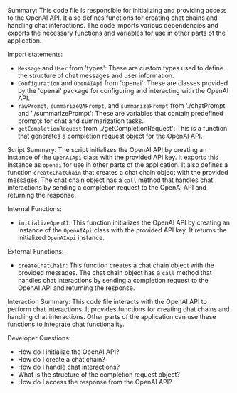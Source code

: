 Summary:
This code file is responsible for initializing and providing access to the OpenAI API. It also defines functions for creating chat chains and handling chat interactions. The code imports various dependencies and exports the necessary functions and variables for use in other parts of the application.

Import statements:
- `Message` and `User` from 'types': These are custom types used to define the structure of chat messages and user information.
- `Configuration` and `OpenAIApi` from 'openai': These are classes provided by the 'openai' package for configuring and interacting with the OpenAI API.
- `rawPrompt`, `summarizeQAPrompt`, and `summarizePrompt` from './chatPrompt' and './summarizePrompt': These are variables that contain predefined prompts for chat and summarization tasks.
- `getCompletionRequest` from './getCompletionRequest': This is a function that generates a completion request object for the OpenAI API.

Script Summary:
The script initializes the OpenAI API by creating an instance of the `OpenAIApi` class with the provided API key. It exports this instance as `openai` for use in other parts of the application. It also defines a function `createChatChain` that creates a chat chain object with the provided messages. The chat chain object has a `call` method that handles chat interactions by sending a completion request to the OpenAI API and returning the response.

Internal Functions:
- `initializeOpenAI`: This function initializes the OpenAI API by creating an instance of the `OpenAIApi` class with the provided API key. It returns the initialized `OpenAIApi` instance.

External Functions:
- `createChatChain`: This function creates a chat chain object with the provided messages. The chat chain object has a `call` method that handles chat interactions by sending a completion request to the OpenAI API and returning the response.

Interaction Summary:
This code file interacts with the OpenAI API to perform chat interactions. It provides functions for creating chat chains and handling chat interactions. Other parts of the application can use these functions to integrate chat functionality.

Developer Questions:
- How do I initialize the OpenAI API?
- How do I create a chat chain?
- How do I handle chat interactions?
- What is the structure of the completion request object?
- How do I access the response from the OpenAI API?